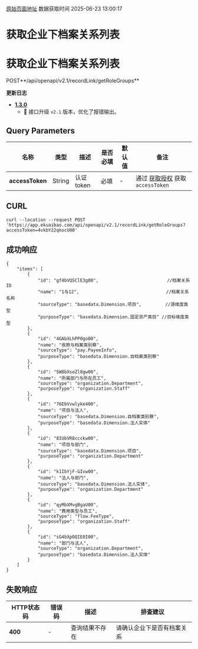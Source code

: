 [原始页面地址](https://docs.ekuaibao.com/docs/open-api/recordLink/get-dimension-relation)
数据获取时间 2025-06-23 13:00:17

# 获取企业下档案关系列表

# 获取企业下档案关系列表

POST**/api/openapi/v2.1/recordLink/getRoleGroups**

**更新日志**

  * [**1.3.0**](/updateLog/update-log#130)
    * 🚀 接口升级 `v2.1` 版本，优化了报错输出。



## Query Parameters​

名称| 类型| 描述| 是否必填| 默认值| 备注  
---|---|---|---|---|---  
**accessToken**|  String| 认证token| 必填| -| 通过 [获取授权](/docs/open-api/getting-started/auth) 获取 `accessToken`  
  
## CURL​
    
    
    curl --location --request POST 'https://app.ekuaibao.com/api/openapi/v2.1/recordLink/getRoleGroups?accessToken=4vkbY22qkocU00'  
    

## 成功响应​
    
    
    {  
        "items": [  
            {  
                "id": "gf4bVQSClE3g00",                          //档案关系ID  
                "name": "1与12",                                 //档案关系名称  
                "sourceType": "basedata.Dimension.项目",         //源维度类型  
                "purposeType": "basedata.Dimension.固定资产类目" //目标维度类型  
            },  
            {  
                "id": "4GAbXLhPP0go00",  
                "name": "收款与档案类别蔡",  
                "sourceType": "pay.PayeeInfo",  
                "purposeType": "basedata.Dimension.自档案类别蔡"  
            },  
            {  
                "id": "5W8bXsoZl8gw00",  
                "name": "所属部门与所在员工",  
                "sourceType": "organization.Department",  
                "purposeType": "organization.Staff"  
            },  
            {  
                "id": "76EbVvwlyke400",  
                "name": "项目与法人",  
                "sourceType": "basedata.Dimension.自档案类别蔡",  
                "purposeType": "basedata.Dimension.法人实体"  
            },  
            {  
                "id": "8IUbVR8ccckw00",  
                "name": "项目与部门",  
                "sourceType": "basedata.Dimension.项目",  
                "purposeType": "organization.Department"  
            },  
            {  
                "id": "k1IbYjF-GIvw00",  
                "name": "法人与部门",  
                "sourceType": "basedata.Dimension.法人实体",  
                "purposeType": "organization.Department"  
            },  
            {  
                "id": "qyMbXMvgBgaU00",  
                "name": "费用类型与员工",  
                "sourceType": "flow.FeeType",  
                "purposeType": "organization.Staff"  
            },  
            {  
                "id": "sG4bXpOQIE0I00",  
                "name": "部门与法人",  
                "sourceType": "organization.Department",  
                "purposeType": "basedata.Dimension.法人实体"  
            }  
        ]  
    }  
    

## 失败响应​

HTTP状态码| 错误码| 描述| 排查建议  
---|---|---|---  
**400**|  -| 查询结果不存在| 请确认企业下是否有档案关系
